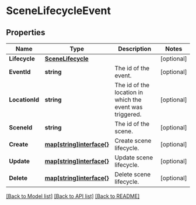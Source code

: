 # SceneLifecycleEvent

## Properties

Name | Type | Description | Notes
------------ | ------------- | ------------- | -------------
**Lifecycle** | [**SceneLifecycle**](SceneLifecycle.md) |  | [optional] 
**EventId** | **string** | The id of the event. | [optional] 
**LocationId** | **string** | The id of the location in which the event was triggered. | [optional] 
**SceneId** | **string** | The id of the scene. | [optional] 
**Create** | [**map[string]interface{}**](.md) | Create scene lifecycle.  | [optional] 
**Update** | [**map[string]interface{}**](.md) | Update scene lifecycle.  | [optional] 
**Delete** | [**map[string]interface{}**](.md) | Delete scene lifecycle.  | [optional] 

[[Back to Model list]](../README.md#documentation-for-models) [[Back to API list]](../README.md#documentation-for-api-endpoints) [[Back to README]](../README.md)



